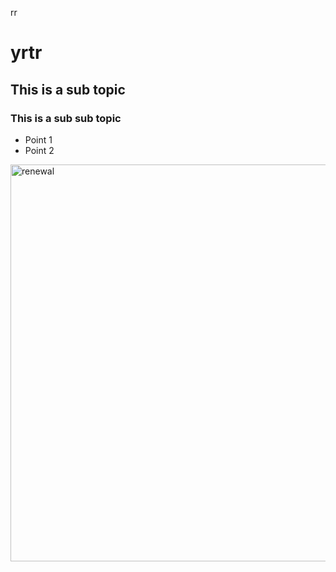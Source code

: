 rr
# yrtr

## This is a sub topic

### This is a sub sub topic

- Point 1
- Point 2

<img width="635" alt="renewal" src="https://github.com/user-attachments/assets/edcefdb9-884d-4a41-9dbb-fbd260dee796" />
